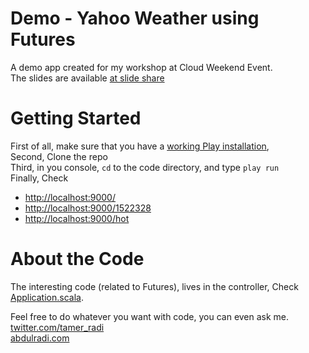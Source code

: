 Demo - Yahoo Weather using Futures
==================================
A demo app created for my workshop at Cloud Weekend Event.  
The slides are available [at slide share](https://www.slideshare.net/tamer_radi/playing-with-scala)

Getting Started
===============
First of all, make sure that you have a [working Play installation](http://www.playframework.com/documentation/2.1.1/Installing),  
Second, Clone the repo  
Third, in you console, `cd` to the code directory, and type `play run`  
Finally, Check  
* [http://localhost:9000/](http://localhost:9000/)  
* [http://localhost:9000/1522328](http://localhost:9000/1522328)  
* [http://localhost:9000/hot](http://localhost:9000/hot)  

About the Code
==============
The interesting code (related to Futures), lives in the controller, Check [Application.scala](app/controllers/Application.scala).  

Feel free to do whatever you want with code, you can even ask me.  
[twitter.com/tamer_radi](http://twitter.com/tamer_radi)  
[abdulradi.com](http://abdulradi.com/post/50335139298)
